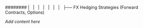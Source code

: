 ######## |   |   |   |   |   |   |   ├── FX Hedging Strategies (Forward Contracts, Options)

*Add content here*